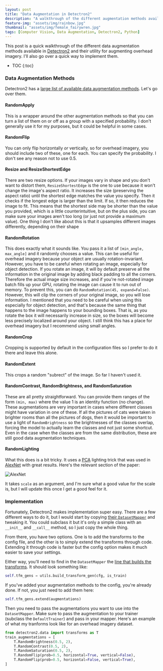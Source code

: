 ```yaml
---
layout: post
title: "Data Augmentation in Detectron2"
description: "A walkthrough of the different augmentation methods available in detectron2"
feature-img: "assets/img/rainbow.jpg"
thumbnail: "assets/img/female_fairywren.jpg"
tags: [Computer Vision, Data Augmentation, Detectron2, Python]
---
```


This post is a quick walkthrough of the different data augmentation methods available in [Detectron2](https://github.com/facebookresearch/detectron2) and their utility for augmenting overhead imagery. I'll also go over a quick way to implement them.

* TOC
{:toc}

### Data Augmentation Methods

Detectron2 has a [large list of available data augmentation methods](https://github.com/facebookresearch/detectron2/blob/main/detectron2/data/transforms/augmentation_impl.py). Let's go over them.


#### RandomApply

This is a wrapper around the other augmentation methods so that you can turn a list of them on or off as a group with a specified probability. I don't generally use it for my purposes, but it could be helpful in some cases.

#### RandomFlip

You can only flip horizontally *or* vertically, so for overhead imagery, you should include two of these, one for each. You can specify the probability. I don't see any reason not to use 0.5.

#### Resize and ResizeShortestEdge

There are two resize options. If your images vary in shape and you don't want to distort them, `ResizeShortestEdge` is the one to use because it won't change the image's aspect ratio. It increases the size (preserving the aspect ratio) until the shortest edge matches the value you specify. Then it checks if the longest edge is larger than the limit. If so, it then reduces the image to fit. This means that the shortest side may be shorter than the value you provided, which is a little counterintuitive, but on the plus side, you can make sure your images aren't too long (or just not provide a maximum value).
One thing I don't like about this is that it upsamples different images differently, depending on their shape

#### RandomRotation

This does exactly what it sounds like. You pass it a list of `[min_angle, max_angle]` and it randomly chooses a value. This can be useful for overhead imagery because your object are usually rotation-invariant. However, you have to be careful when rotating an image, especially for object detection. If you rotate an image, it will by default preserve all the information in the original image by adding black padding to all the corners. Therefore the actual image size increases, and if you're not-rotated image batch fills up your GPU, rotating the image can cause it to run out of memory. To prevent this, you can do `RandomRotation(45, expand=False)`. However, this will clip the corners of your original image, so you will lose information.
I mentioned that you need to be careful when using this especially for object detection, and that's because the same thing that happens to the image happens to your bounding boxes. That is, as you rotate the box it will necessarily increase in size, so the boxes will become less precisely localized around your object. I still think this has a place for overhead imagery but I recommend using small angles.

#### RandomCrop

Cropping is supported by default in the configuration files so I prefer to do it there and leave this alone.

#### RandomExtent

This crops a random "subrect" of the image. So far I haven't used it.

#### RandomContrast, RandomBrightness, and RandomSaturation

These are all pretty straightforward. You can provide them ranges of the form `(min, max)` where the value 1 is an identity function (no change). These augmentations are very important in cases where different classes might have variation in one of these. If all the pictures of cats were taken in brighter rooms than all the pictures of dogs, then it would be important to use a light of `RandomBrightness` so the brightnesses of the classes overlap, forcing the model to actually learn the classes and not just some shortcut. Even in the case when the classes are from the same distribution, these are still good data augmentation techniques.

#### RandomLighting

What this does is a bit tricky. It uses a [PCA](https://jss367.github.io/principal-component-analysis.html) lighting trick that was used in [AlexNet](https://papers.nips.cc/paper/4824-imagenet-classification-with-deep-convolutional-neural-networks.pdf) with great results. Here's the relevant section of the paper:

![AlexNet]({{site.baseurl}}/assets/img/alexnet_pca_lighting.png "AlexNet PCA Lighting")

It takes `scale` as an argument, and I'm sure what a good value for the scale is, but I will update this once I get a good feel for it.

### Implementation

Fortunately, Detectron2 makes implementation super easy. There are a few different ways to do it, but I would start by copying [their `DatasetMapper`](https://github.com/facebookresearch/detectron2/blob/01dab47ecc85434c31bd55460b7c72553fc35a7b/detectron2/data/dataset_mapper.py#L19) and tweaking it. You could subclass it but it's only a simple class with an `__init__` and `__call__` method, so I just copy the whole thing.

From there, you have two options. One is to add the transforms to the config file, and the other is to simply extend the transforms through code. Extending it through code is faster but the config option makes it much easier to save your settings.

Either way, you'll need to find in the `DatasetMapper` the [line that builds the transforms](https://github.com/facebookresearch/detectron2/blob/01dab47ecc85434c31bd55460b7c72553fc35a7b/detectron2/data/dataset_mapper.py#L43). It should look something like:

```python
self.tfm_gens = utils.build_transform_gen(cfg, is_train)
```

If you've added your augmentation methods to the config, you're already done. If not, you just need to add them here:

```python
self.tfm_gens.extend(augmentations)
```

Then you need to pass the augmentations you want to use into the `DatasetMapper`. Make sure to pass the augmentation to your trainer (subclass the `DefaultTrainer`) and pass in your mapper. Here's an example of what my tranforms look like for an overhead imagery dataset.

```python
from detectron2.data import transforms as T
train_augmentations = [
    T.RandomBrightness(0.5, 2),
    T.RandomContrast(0.5, 2),
    T.RandomSaturation(0.5, 2),
    T.RandomFlip(prob=0.5, horizontal=True, vertical=False),
    T.RandomFlip(prob=0.5, horizontal=False, vertical=True),
]
```
